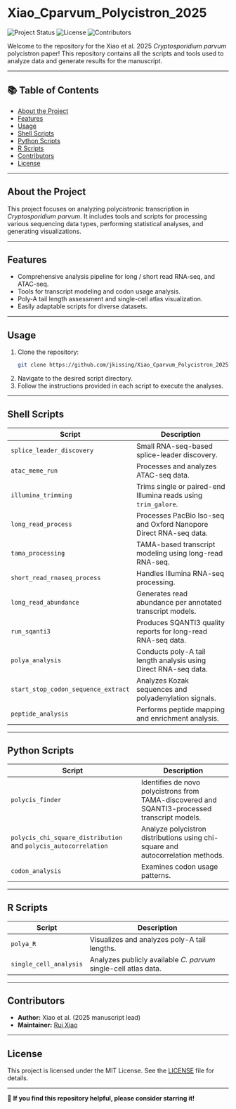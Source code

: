 # Xiao_Cparvum_Polycistron_2025

![Project Status](https://img.shields.io/badge/status-active-brightgreen) ![License](https://img.shields.io/badge/license-MIT-blue) ![Contributors](https://img.shields.io/badge/contributors-1-orange)

Welcome to the repository for the Xiao et al. 2025 *Cryptosporidium parvum* polycistron paper! This repository contains all the scripts and tools used to analyze data and generate results for the manuscript.

---

## 📚 Table of Contents

- [About the Project](#about-the-project)
- [Features](#features)
- [Usage](#usage)
- [Shell Scripts](#shell-scripts)
- [Python Scripts](#python-scripts)
- [R Scripts](#r-scripts)
- [Contributors](#contributors)
- [License](#license)

---

## About the Project

This project focuses on analyzing polycistronic transcription in *Cryptosporidium parvum*. It includes tools and scripts for processing various sequencing data types, performing statistical analyses, and generating visualizations.

---

## Features

- Comprehensive analysis pipeline for long / short read RNA-seq, and ATAC-seq.
- Tools for transcript modeling and codon usage analysis.
- Poly-A tail length assessment and single-cell atlas visualization.
- Easily adaptable scripts for diverse datasets.

---

## Usage

1. Clone the repository:
   ```bash
   git clone https://github.com/jkissing/Xiao_Cparvum_Polycistron_2025.git
   ```
2. Navigate to the desired script directory.
3. Follow the instructions provided in each script to execute the analyses.

---

## Shell Scripts

| Script                         | Description                                                                 |
|--------------------------------|-----------------------------------------------------------------------------|
| `splice_leader_discovery`      | Small RNA-seq-based splice-leader discovery.                               |
| `atac_meme_run`                | Processes and analyzes ATAC-seq data.                                      |
| `illumina_trimming`            | Trims single or paired-end Illumina reads using `trim_galore`.             |
| `long_read_process`            | Processes PacBio Iso-seq and Oxford Nanopore Direct RNA-seq data.          |
| `tama_processing`              | TAMA-based transcript modeling using long-read RNA-seq.                    |
| `short_read_rnaseq_process`    | Handles Illumina RNA-seq processing.                                       |
| `long_read_abundance`          | Generates read abundance per annotated transcript models.                  |
| `run_sqanti3`                  | Produces SQANTI3 quality reports for long-read RNA-seq data.               |
| `polya_analysis`               | Conducts poly-A tail length analysis using Direct RNA-seq data.            |
| `start_stop_codon_sequence_extract` | Analyzes Kozak sequences and polyadenylation signals.                    |
| `peptide_analysis`             | Performs peptide mapping and enrichment analysis.                          |

---

## Python Scripts

| Script                          | Description                                                                 |
|---------------------------------|-----------------------------------------------------------------------------|
| `polycis_finder`                | Identifies de novo polycistrons from TAMA-discovered and SQANTI3-processed transcript models. |
| `polycis_chi_square_distribution` and `polycis_autocorrelation` | Analyze polycistron distributions using chi-square and autocorrelation methods. |
| `codon_analysis`                | Examines codon usage patterns.                                              |

---

## R Scripts

| Script               | Description                                                       |
|----------------------|-------------------------------------------------------------------|
| `polya_R`            | Visualizes and analyzes poly-A tail lengths.                     |
| `single_cell_analysis` | Analyzes publicly available *C. parvum* single-cell atlas data. |

---

## Contributors

- **Author:** Xiao et al. (2025 manuscript lead)
- **Maintainer:** [Rui Xiao](https://github.com/ruicatxiao)

---

## License

This project is licensed under the MIT License. See the [LICENSE](LICENSE) file for details.

---

🌟 **If you find this repository helpful, please consider starring it!**


